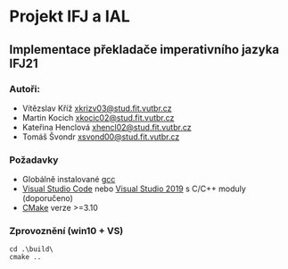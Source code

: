 # Projekt IFJ a IAL
## Implementace překladače imperativního jazyka IFJ21

### Autoři: 
- Vítězslav Kříž <xkrizv03@stud.fit.vutbr.cz>
- Martin Kocich <xkocic02@stud.fit.vutbr.cz>
- Kateřina Henclová <xhencl02@stud.fit.vutbr.cz>
- Tomáš Švondr <xsvond00@stud.fit.vutbr.cz>

### Požadavky

- Globálně instalované [gcc](https://gcc.gnu.org/)
- [Visual Studio Code](https://code.visualstudio.com/) nebo [Visual Studio 2019](https://visualstudio.microsoft.com/cs/vs/) s C/C++ moduly (doporučeno)
- [CMake](https://cmake.org/install/) verze >=3.10

### Zprovoznění (win10 + VS)
```
cd .\build\
cmake ..
```